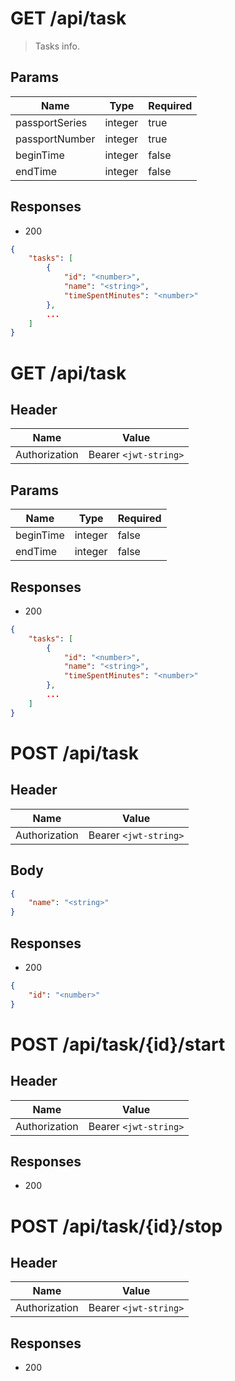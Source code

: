 <!-- Task -->
<!-- --------------------------------------------------------------------- -->

# GET /api/task
> Tasks info.

## Params

| Name | Type | Required |
| ---- | ---- | -------- |
| passportSeries | integer | true |
| passportNumber | integer | true |
| beginTime | integer | false |
| endTime | integer | false |

## Responses
- 200
```json
{
    "tasks": [
        {
            "id": "<number>",
            "name": "<string>",
            "timeSpentMinutes": "<number>"
        },
        ...
    ]
}
```

<!-- --------------------------------------------------------------------- -->

# GET /api/task

## Header

| Name | Value |
| ---- | ----- | 
| Authorization | Bearer `<jwt-string>` |

## Params

| Name | Type | Required |
| ---- | ---- | -------- |
| beginTime | integer | false |
| endTime | integer | false |

## Responses
- 200
```json
{
    "tasks": [
        {
            "id": "<number>",
            "name": "<string>",
            "timeSpentMinutes": "<number>"
        },
        ...
    ]
}
```

# POST /api/task

## Header

| Name | Value |
| ---- | ----- | 
| Authorization | Bearer `<jwt-string>` |

## Body
```json
{
    "name": "<string>" 
}
```

## Responses
- 200
```json
{
    "id": "<number>"
}
```

<!-- --------------------------------------------------------------------- -->

# POST /api/task/{id}/start

## Header

| Name | Value |
| ---- | ----- | 
| Authorization | Bearer `<jwt-string>` |

## Responses
- 200

# POST /api/task/{id}/stop

## Header

| Name | Value |
| ---- | ----- | 
| Authorization | Bearer `<jwt-string>` |

## Responses
- 200